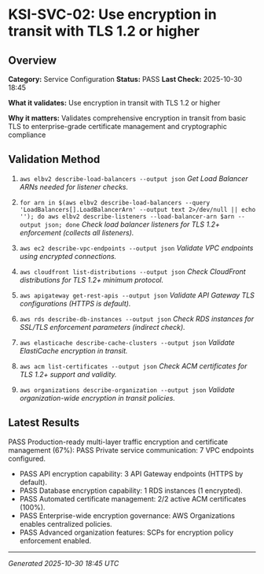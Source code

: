 # KSI-SVC-02: Use encryption in transit with TLS 1.2 or higher

## Overview

**Category:** Service Configuration
**Status:** PASS
**Last Check:** 2025-10-30 18:45

**What it validates:** Use encryption in transit with TLS 1.2 or higher

**Why it matters:** Validates comprehensive encryption in transit from basic TLS to enterprise-grade certificate management and cryptographic compliance

## Validation Method

1. `aws elbv2 describe-load-balancers --output json`
   *Get Load Balancer ARNs needed for listener checks.*

2. `for arn in $(aws elbv2 describe-load-balancers --query 'LoadBalancers[].LoadBalancerArn' --output text 2>/dev/null || echo ''); do aws elbv2 describe-listeners --load-balancer-arn $arn --output json; done`
   *Check load balancer listeners for TLS 1.2+ enforcement (collects all listeners).*

3. `aws ec2 describe-vpc-endpoints --output json`
   *Validate VPC endpoints using encrypted connections.*

4. `aws cloudfront list-distributions --output json`
   *Check CloudFront distributions for TLS 1.2+ minimum protocol.*

5. `aws apigateway get-rest-apis --output json`
   *Validate API Gateway TLS configurations (HTTPS is default).*

6. `aws rds describe-db-instances --output json`
   *Check RDS instances for SSL/TLS enforcement parameters (indirect check).*

7. `aws elasticache describe-cache-clusters --output json`
   *Validate ElastiCache encryption in transit.*

8. `aws acm list-certificates --output json`
   *Check ACM certificates for TLS 1.2+ support and validity.*

9. `aws organizations describe-organization --output json`
   *Validate organization-wide encryption in transit policies.*

## Latest Results

PASS Production-ready multi-layer traffic encryption and certificate management (67%): PASS Private service communication: 7 VPC endpoints configured.
- PASS API encryption capability: 3 API Gateway endpoints (HTTPS by default).
- PASS Database encryption capability: 1 RDS instances (1 encrypted).
- PASS Automated certificate management: 2/2 active ACM certificates (100%).
- PASS Enterprise-wide encryption governance: AWS Organizations enables centralized policies.
- PASS Advanced organization features: SCPs for encryption policy enforcement enabled.

---
*Generated 2025-10-30 18:45 UTC*